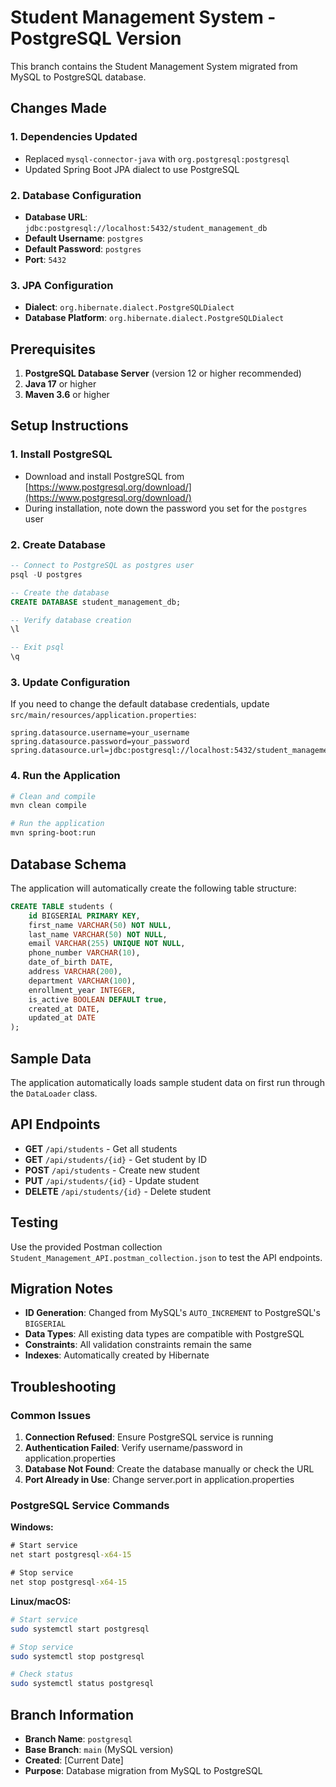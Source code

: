 # Student Management System - PostgreSQL Version

This branch contains the Student Management System migrated from MySQL to PostgreSQL database.

## Changes Made

### 1. Dependencies Updated
- Replaced `mysql-connector-java` with `org.postgresql:postgresql`
- Updated Spring Boot JPA dialect to use PostgreSQL

### 2. Database Configuration
- **Database URL**: `jdbc:postgresql://localhost:5432/student_management_db`
- **Default Username**: `postgres`
- **Default Password**: `postgres`
- **Port**: `5432`

### 3. JPA Configuration
- **Dialect**: `org.hibernate.dialect.PostgreSQLDialect`
- **Database Platform**: `org.hibernate.dialect.PostgreSQLDialect`

## Prerequisites

1. **PostgreSQL Database Server** (version 12 or higher recommended)
2. **Java 17** or higher
3. **Maven 3.6** or higher

## Setup Instructions

### 1. Install PostgreSQL
- Download and install PostgreSQL from [https://www.postgresql.org/download/](https://www.postgresql.org/download/)
- During installation, note down the password you set for the `postgres` user

### 2. Create Database
```sql
-- Connect to PostgreSQL as postgres user
psql -U postgres

-- Create the database
CREATE DATABASE student_management_db;

-- Verify database creation
\l

-- Exit psql
\q
```

### 3. Update Configuration
If you need to change the default database credentials, update `src/main/resources/application.properties`:

```properties
spring.datasource.username=your_username
spring.datasource.password=your_password
spring.datasource.url=jdbc:postgresql://localhost:5432/student_management_db
```

### 4. Run the Application
```bash
# Clean and compile
mvn clean compile

# Run the application
mvn spring-boot:run
```

## Database Schema

The application will automatically create the following table structure:

```sql
CREATE TABLE students (
    id BIGSERIAL PRIMARY KEY,
    first_name VARCHAR(50) NOT NULL,
    last_name VARCHAR(50) NOT NULL,
    email VARCHAR(255) UNIQUE NOT NULL,
    phone_number VARCHAR(10),
    date_of_birth DATE,
    address VARCHAR(200),
    department VARCHAR(100),
    enrollment_year INTEGER,
    is_active BOOLEAN DEFAULT true,
    created_at DATE,
    updated_at DATE
);
```

## Sample Data

The application automatically loads sample student data on first run through the `DataLoader` class.

## API Endpoints

- **GET** `/api/students` - Get all students
- **GET** `/api/students/{id}` - Get student by ID
- **POST** `/api/students` - Create new student
- **PUT** `/api/students/{id}` - Update student
- **DELETE** `/api/students/{id}` - Delete student

## Testing

Use the provided Postman collection `Student_Management_API.postman_collection.json` to test the API endpoints.

## Migration Notes

- **ID Generation**: Changed from MySQL's `AUTO_INCREMENT` to PostgreSQL's `BIGSERIAL`
- **Data Types**: All existing data types are compatible with PostgreSQL
- **Constraints**: All validation constraints remain the same
- **Indexes**: Automatically created by Hibernate

## Troubleshooting

### Common Issues

1. **Connection Refused**: Ensure PostgreSQL service is running
2. **Authentication Failed**: Verify username/password in application.properties
3. **Database Not Found**: Create the database manually or check the URL
4. **Port Already in Use**: Change server.port in application.properties

### PostgreSQL Service Commands

**Windows:**
```cmd
# Start service
net start postgresql-x64-15

# Stop service
net stop postgresql-x64-15
```

**Linux/macOS:**
```bash
# Start service
sudo systemctl start postgresql

# Stop service
sudo systemctl stop postgresql

# Check status
sudo systemctl status postgresql
```

## Branch Information

- **Branch Name**: `postgresql`
- **Base Branch**: `main` (MySQL version)
- **Created**: [Current Date]
- **Purpose**: Database migration from MySQL to PostgreSQL

